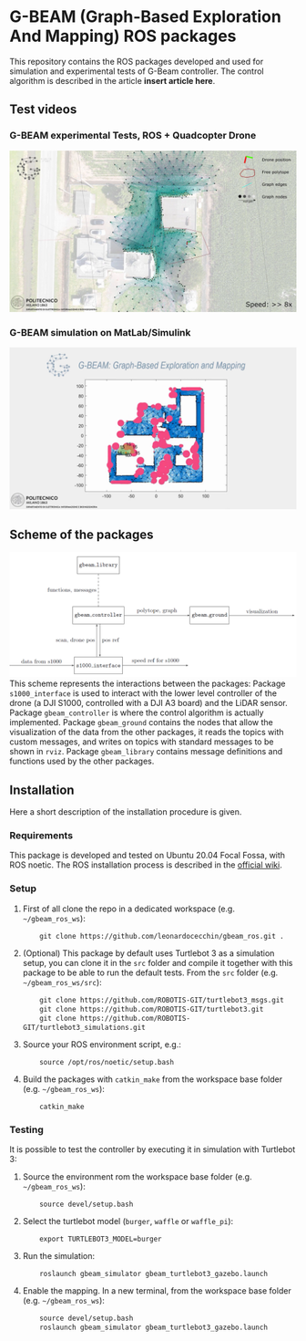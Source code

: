 # G-BEAM (Graph-Based Exploration And Mapping) ROS packages

This repository contains the ROS packages developed and used for simulation and experimental tests of G-Beam controller.
The control algorithm is described in the article **insert article here**.

## Test videos

### G-BEAM experimental Tests, ROS + Quadcopter Drone
[![gbeam experimental test](doc/img/0suE8IxzbC0.png)](https://www.youtube.com/watch?v=0suE8IxzbC0)

### G-BEAM simulation on MatLab/Simulink
[![gbeam matlab simulation](doc/img/9D0L84BI0Cg.png)](https://www.youtube.com/watch?v=9D0L84BI0Cg)

## Scheme of the packages
![scheme of gbeam package](doc/img/11_gbeam_scheme.png "packages scheme")
This scheme represents the interactions between the packages:
Package `s1000_interface` is used to interact with the lower level controller of the drone (a DJI S1000, controlled with a DJI A3 board) and the LiDAR sensor.
Package `gbeam_controller` is where the control algorithm is actually implemented.
Package `gbeam_ground` contains the nodes that allow the visualization of the data from the other packages, it reads the topics with custom messages, and writes on topics with standard messages to be shown in `rviz`.
Package `gbeam_library` contains message definitions and functions used by the other packages.

## Installation
Here a short description of the installation procedure is given.

### Requirements
This package is developed and tested on Ubuntu 20.04 Focal Fossa, with ROS noetic.
The ROS installation process is described in the [official wiki](http://wiki.ros.org/noetic/Installation/Ubuntu).

### Setup
1. First of all clone the repo in a dedicated workspace (e.g. `~/gbeam_ros_ws`):
    ```
        git clone https://github.com/leonardocecchin/gbeam_ros.git .
    ```
2. (Optional) This package by default uses Turtlebot 3 as a simulation setup, you can clone it in the `src` folder and compile it together with this package to be able to run the default tests. From the `src` folder (e.g. `~/gbeam_ros_ws/src`):
    ```
        git clone https://github.com/ROBOTIS-GIT/turtlebot3_msgs.git
        git clone https://github.com/ROBOTIS-GIT/turtlebot3.git
        git clone https://github.com/ROBOTIS-GIT/turtlebot3_simulations.git
    ```
3. Source your ROS environment script, e.g.:
    ```
        source /opt/ros/noetic/setup.bash
    ```
4. Build the packages with `catkin_make` from the workspace base folder (e.g. `~/gbeam_ros_ws`):
    ```
        catkin_make
    ```


### Testing
It is possible to test the controller by executing it in simulation with Turtlebot 3:
1. Source the environment rom the workspace base folder (e.g. `~/gbeam_ros_ws`):
    ```
        source devel/setup.bash
    ```
2. Select the turtlebot model (`burger`, `waffle` or `waffle_pi`):
    ```
        export TURTLEBOT3_MODEL=burger
    ```
3. Run the simulation:
    ```
        roslaunch gbeam_simulator gbeam_turtlebot3_gazebo.launch
    ```
4. Enable the mapping. In a new terminal, from the workspace base folder (e.g. `~/gbeam_ros_ws`):
    ```
        source devel/setup.bash
        roslaunch gbeam_simulator gbeam_turtlebot3_gazebo.launch
    ```
